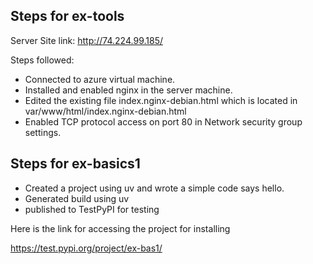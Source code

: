 ## Steps for ex-tools

Server Site link: http://74.224.99.185/

Steps followed:

 - Connected to azure virtual machine.
 - Installed and enabled nginx in the server machine.
 - Edited the existing file index.nginx-debian.html which is located in var/www/html/index.nginx-debian.html 
 - Enabled TCP protocol access on port 80 in Network security group settings.
 

## Steps for ex-basics1

- Created a project using uv and wrote a simple code says hello.
- Generated build using uv
- published to TestPyPI for testing

Here is the link for accessing the project for installing

https://test.pypi.org/project/ex-bas1/ 
